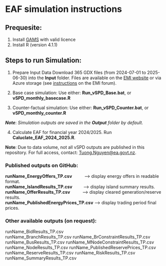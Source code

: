 EAF simulation instructions
====
## Prequesite:
1. Install [GAMS](https://www.gams.com/download/) with valid licence
2. Install R (version 4.1.1)

## Steps to run Simulation:

1. Prepare Input Data
Download 365 GDX files (from 2024-07-01 to 2025-06-30) into the **Input** folder.
Files are available on the [EMI website](https://www.emi.ea.govt.nz/Wholesale/Datasets/DispatchAndPricing/GDX/) or via Azure storage (see [instructions](https://www.emi.ea.govt.nz/Forum/thread/new-access-arrangements-to-emi-datasets-retirement-of-anonymous-ftp/) 
on the EMI forum).

2. Base case simulation:
Use either:
**Run_vSPD_Base.bat**, or
**vSPD_monthly_basecase.R**

3. Counter-factual simulation:
Use either:
**Run_vSPD_Counter.bat**, or
**vSPD_monthly_counter.R**

**_Note_**: _Simulation outputs are saved in the **Output** folder by default._

4. Calculate EAF for financial year 2024/2025.
Run **Caluclate_EAF_2024_2025.R**.

**Note**: Due to data volume, not all vSPD outputs are published in this repository. For full access, contact: Tuong.Nguyen@ea.govt.nz.

### Published outputs on GitHub:
**runName_EnergyOffers_TP.csv**&nbsp;&nbsp;&nbsp;&nbsp;&nbsp;&nbsp;&nbsp;&nbsp;&nbsp;&nbsp;--> display energy offers in readable format.  
**runName_IslandResults_TP.csv**&nbsp;&nbsp;&nbsp;&nbsp;&nbsp;&nbsp;&nbsp;&nbsp;&nbsp;--> display island summary results.  
**runName_OfferResults_TP.csv**&nbsp;&nbsp;&nbsp;&nbsp;&nbsp;&nbsp;&nbsp;&nbsp;&nbsp;&nbsp;--> display cleared generation/reserve results.  
**runName_PublishedEnergyPrices_TP.csv**&nbsp;--> display trading period final prices.  

### Other available outputs (on request):
runName_BidResults_TP.csv              
runName_BranchResults_TP.csv
runName_BrConstraintResults_TP.csv    
runName_BusResults_TP.csv
runName_MNodeConstraintResults_TP.csv
runName_NodeResults_TP.csv
runName_PublishedReservePrices_TP.csv
runName_ReserveResults_TP.csv
runName_RiskResults_TP.csv
runName_SummaryResults_TP.csv
